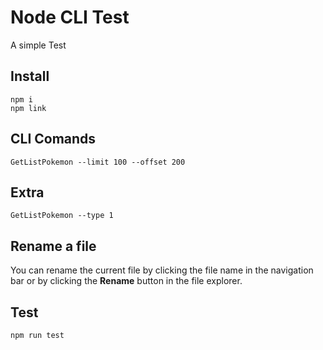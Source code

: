 # Node CLI Test

A simple Test


## Install

    npm i
    npm link

## CLI Comands

    GetListPokemon --limit 100 --offset 200

## Extra 

    GetListPokemon --type 1

## Rename a file

You can rename the current file by clicking the file name in the navigation bar or by clicking the **Rename** button in the file explorer.

## Test

    npm run test
